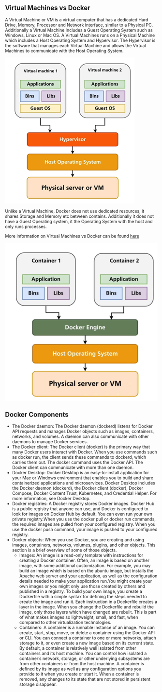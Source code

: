## Virtual Machines vs Docker

A Virtual Machine or VM is a virtual computer that has a dedicated Hard Drive, Memory, Processor and Network interface, similar to a Physical PC. Additionally a Virtual Machine Includes a Guest Operating System such as Windows, Linux or Mac OS. 
A Virtual Machines runs on a Physical Machine which includes a Host Operating System and Hypervisor. The Hypervisor is the software that manages each Virtual Machine and allows the Virtual Machines to communicate with the Host Operating System.

![Virtual Machine](img/vm.png)

Unlike a Virtual Machine, Docker does not use dedicated resources, it shares Storage and Memory etc between contains. Additionally it does not have a Guest Operating system, it the Operating System with the host and only runs processes.

More information on Virtual Machines vs Docker can be found [here](https://stackoverflow.com/questions/16047306/how-is-docker-different-from-a-virtual-machine)

![Docker](img/docker.png)

## Docker Components
- The Docker daemon: The Docker daemon (dockerd) listens for Docker API requests and manages Docker objects such as images, containers, networks, and volumes. A daemon can also communicate with other daemons to manage Docker services.
- The Docker client: The Docker client (docker) is the primary way that many Docker users interact with Docker. When you use commands such as docker run, the client sends these commands to dockerd, which carries them out. The docker command uses the Docker API. The Docker client can communicate with more than one daemon.
- Docker Desktop: Docker Desktop is an easy-to-install application for your Mac or Windows environment that enables you to build and share containerized applications and microservices. Docker Desktop includes the Docker daemon (dockerd), the Docker client (docker), Docker Compose, Docker Content Trust, Kubernetes, and Credential Helper. For more information, see Docker Desktop.
- Docker registries: A Docker registry stores Docker images. Docker Hub is a public registry that anyone can use, and Docker is configured to look for images on Docker Hub by default. You can even run your own private registry.When you use the docker pull or docker run commands, the required images are pulled from your configured registry. When you use the docker push command, your image is pushed to your configured registry.
- Docker objects: When you use Docker, you are creating and using images, containers, networks, volumes, plugins, and other objects. This section is a brief overview of some of those objects.
  - Images: An image is a read-only template with instructions for creating a Docker container. Often, an image is based on another image, with some additional customization. For example, you may build an image which is based on the ubuntu image, but installs the Apache web server and your application, as well as the configuration details needed to make your application run.You might create your own images or you might only use those created by others and published in a registry. To build your own image, you create a Dockerfile with a simple syntax for defining the steps needed to create the image and run it. Each instruction in a Dockerfile creates a layer in the image. When you change the Dockerfile and rebuild the image, only those layers which have changed are rebuilt. This is part of what makes images so lightweight, small, and fast, when compared to other virtualization technologies.
  - Containers: A container is a runnable instance of an image. You can create, start, stop, move, or delete a container using the Docker API or CLI. You can connect a container to one or more networks, attach storage to it, or even create a new image based on its current state. By default, a container is relatively well isolated from other containers and its host machine. You can control how isolated a container’s network, storage, or other underlying subsystems are from other containers or from the host machine. A container is defined by its image as well as any configuration options you provide to it when you create or start it. When a container is removed, any changes to its state that are not stored in persistent storage disappear.